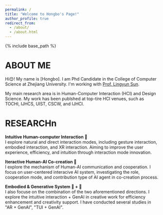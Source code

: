 ```yaml
---
permalink: /
title: "Welcome to Hongbo's Page!"
author_profile: true
redirect_from:
  - /about/
  - /about.html
---
```


{% include base_path %}

# ABOUT ME

Hi😊! My name is [Hongbo]. I am Phd Candidate in the College of Computer Science at Zhejiang University. I'm working with [Prof. Lingyun Sun](https://scholar.google.com/citations?user=zzW8d-wAAAAJ&hl=en&oi=ao).
 <!-- at the [International Design Institude (IDI)](http://www.idi.zju.edu.cn) of Zhejiang University.  -->
 My main research area is in Human-Computer Interaction (HCI) and Design Science. My work has been publshed at top-tire HCI venues, such as TOCHI, IJHCS, UIST, CSCW, and IJHCI.


<div class="separate-section common-paragraph"></div>

# RESEARCHn<a id="Education"></a>

<!-- I work on intuitive human-computer interaction & iteractive Human-AI co-creation. -->

**Intuitive Human-computer Interaction 👐**<br>
I explore natural and direct interaction modes, including gesture interaction, embodied interaction, and XR interaction. Aiming to improve the user experience, efficiency, and intuition through interaction mode innovation.

**Iteractive Human-AI Co-creation 🤖**<br>
I explore the mechanism of Human-AI communication and cooperation. I focus on user-centered interacive AI system, investigating the role, cooperation mode, and contribution type of AI agent in co-creation process.

**Embodied & Generative System 👐 + 🤖**<br>
I also focuse on the combination of the two aforementioned directions. I explore the intuitive interaction + GenAI in creative work for efficiency enhancement and creativity support. I have conducted several studies in "AR + GenAI", "TUI + GenAI".


<!-- 
**Zhejiang University**<br>
M.S. in Industrial Design Engineering, School of Software Technology<br>
Advisor: Lingyun Sun<br>
09/2022 - Present

**Zhejiang University**<br>
B.Eng in Industrial Design, College of Computer Science and Technology<br>
09/2018 - 06/2022 -->
